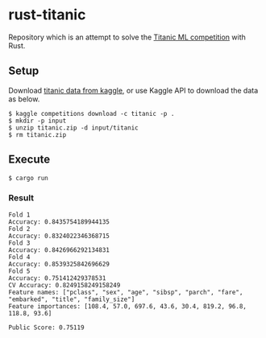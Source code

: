 # rust-titanic

Repository which is an attempt to solve the [Titanic ML competition](https://www.kaggle.com/competitions/titanic) with Rust.

## Setup

Download [titanic data from kaggle](https://www.kaggle.com/competitions/titanic/data), or use Kaggle API to download the data as below.

```
$ kaggle competitions download -c titanic -p .
$ mkdir -p input
$ unzip titanic.zip -d input/titanic
$ rm titanic.zip
```

## Execute

```
$ cargo run
```

### Result

```
Fold 1
Accuracy: 0.8435754189944135
Fold 2
Accuracy: 0.8324022346368715
Fold 3
Accuracy: 0.8426966292134831
Fold 4
Accuracy: 0.8539325842696629
Fold 5
Accuracy: 0.751412429378531
CV Accuracy: 0.8249158249158249
Feature names: ["pclass", "sex", "age", "sibsp", "parch", "fare", "embarked", "title", "family_size"]
Feature importances: [108.4, 57.0, 697.6, 43.6, 30.4, 819.2, 96.8, 118.8, 93.6]
```

```
Public Score: 0.75119
```
